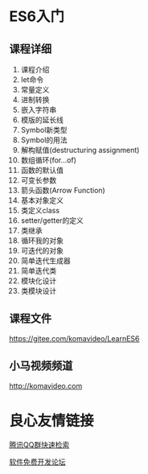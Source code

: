 ES6入门
========

## 课程详细

1. 课程介绍
2. let命令
3. 常量定义
4. 进制转换
5. 嵌入字符串
6. 模版的延长线
7. Symbol新类型
8. Symbol的用法
9. 解构赋值(destructuring assignment)
10. 数组循环(for...of)
11. 函数的默认值
12. 可变长参数
13. 箭头函数(Arrow Function)
14. 基本对象定义
15. 类定义class
16. setter/getter的定义
17. 类继承
18. 循环我的对象
19. 可迭代的对象
20. 简单迭代生成器
21. 简单迭代类
22. 模块化设计
23. 类模块设计

## 课程文件

https://gitee.com/komavideo/LearnES6

## 小马视频频道

http://komavideo.com


 # 良心友情链接

[腾讯QQ群快速检索](http://u.720life.cn/s/8cf73f7c)

[软件免费开发论坛](http://u.720life.cn/s/bbb01dc0)